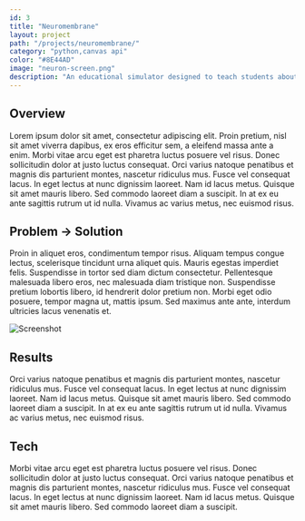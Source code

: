 ```yaml
---
id: 3
title: "Neuromembrane"
layout: project
path: "/projects/neuromembrane/"
category: "python,canvas api"
color: "#8E44AD"
image: "neuron-screen.png"
description: "An educational simulator designed to teach students about neuroscience concepts."
---
```


## Overview

Lorem ipsum dolor sit amet, consectetur adipiscing elit. Proin pretium, nisl sit amet viverra dapibus, ex eros efficitur sem, a eleifend massa ante a enim. Morbi vitae arcu eget est pharetra luctus posuere vel risus. Donec sollicitudin dolor at justo luctus consequat. Orci varius natoque penatibus et magnis dis parturient montes, nascetur ridiculus mus. Fusce vel consequat lacus. In eget lectus at nunc dignissim laoreet. Nam id lacus metus. Quisque sit amet mauris libero. Sed commodo laoreet diam a suscipit. In at ex eu ante sagittis rutrum ut id nulla. Vivamus ac varius metus, nec euismod risus.

## Problem -> Solution

Proin in aliquet eros, condimentum tempor risus. Aliquam tempus congue lectus, scelerisque tincidunt urna aliquet quis. Mauris egestas imperdiet felis. Suspendisse in tortor sed diam dictum consectetur. Pellentesque malesuada libero eros, nec malesuada diam tristique non. Suspendisse pretium lobortis libero, id hendrerit dolor pretium non. Morbi eget odio posuere, tempor magna ut, mattis ipsum. Sed maximus ante ante, interdum ultricies lacus venenatis et.

![Screenshot](https://placehold.it/720x500)

## Results

Orci varius natoque penatibus et magnis dis parturient montes, nascetur ridiculus mus. Fusce vel consequat lacus. In eget lectus at nunc dignissim laoreet. Nam id lacus metus. Quisque sit amet mauris libero. Sed commodo laoreet diam a suscipit. In at ex eu ante sagittis rutrum ut id nulla. Vivamus ac varius metus, nec euismod risus.

## Tech

Morbi vitae arcu eget est pharetra luctus posuere vel risus. Donec sollicitudin dolor at justo luctus consequat. Orci varius natoque penatibus et magnis dis parturient montes, nascetur ridiculus mus. Fusce vel consequat lacus. In eget lectus at nunc dignissim laoreet. Nam id lacus metus. Quisque sit amet mauris libero. Sed commodo laoreet diam a suscipit.